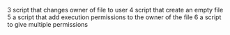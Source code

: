 3 script that changes owner of file to user
4 script that create an empty file 
5 a script that add execution permissions to the owner of the file
6 a script to give multiple permissions 
